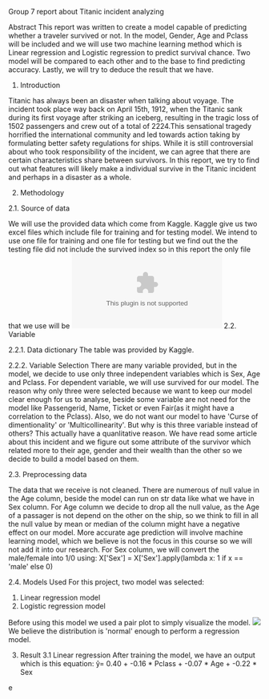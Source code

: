 Group 7 report about Titanic incident analyzing

Abstract 
This report was written to create a model capable of predicting whether a traveler survived or not. In the model, Gender, Age and Pclass will be included and we will use two machine learning method which is Linear regression and Logistic regression to predict survival chance. Two model will be compared to each other and to the base to find predicting accuracy. Lastly, we will try to deduce the result that we have.

1. Introduction

Titanic has always been an disaster when talking about voyage. The incident took place way back on April 15th, 1912, when the Titanic
sank during its first voyage after striking an iceberg, resulting in the tragic loss of 1502 passengers and crew out of a total of 2224.This sensational tragedy
horrified the international community and led towards action taking by formulating better safety regulations for ships. While it is still controversial about who took responsibility of the incident, we can agree that there are certain characteristics share between survivors. In this report, we try to find out what features will likely make a individual survive in the Titanic incident and perhaps in a disaster as a whole.

2. Methodology

2.1. Source of data

We will use the provided data which come from Kaggle. Kaggle give us two excel files which include file for training and for testing model. We intend to use one file for training and one file for testing but we find out the the testing file did not include the survived index so in this report the only file that we use will be ![](train.csv)
2.2. Variable

2.2.1. Data dictionary
The table was provided by Kaggle. 


2.2.2. Variable Selection
There are many variable provided, but in the model, we decide to use only three independent variables which is Sex, Age and Pclass. For dependent variable, we will use survived for our model. 
The reason why only three were selected because we want to keep our model clear enough for us to analyse, beside some variable are not need for the model like Passengerid, Name, Ticket or even Fair(as it might have a correlation to the Pclass). Also, we do not want our model to have 'Curse of dimentionality' or 'Multicollinearity'. But why is this three variable instead of others? This actually have a quanlitative reason. We have read some article about this incident and we figure out some attribute of the survivor which related more to their age, gender and their wealth than the other so we decide to build a model based on them.

2.3. Preprocessing data

The data that we receive is not cleaned. There are numerous of null value in the Age column, beside the model can run on str data like what we have in Sex column.
For Age column we decide to drop all the null value, as the Age of a passager is not depend on the other on the ship, so we think to fill in all the null value by mean or median of the column might have a negative effect on our model. More accurate age prediction will involve machine learning model, which we believe is not the focus in this course so we will not add it into our research. 
For Sex column, we will convert the male/female into 1/0 using:
X['Sex'] = X['Sex'].apply(lambda x: 1 if x == 'male' else 0)

2.4. Models Used
For this project, two model was selected:
1. Linear regression model  
2. Logistic regression model

Before using this model we used a pair plot to simply visualize the model.
![](images/bird.jpg)
We believe the distribution is 'normal' enough to perform a regression model.

3. Result
3.1 Linear regression
After training the model, we have an output which is this equation:
ŷ= 0.40 + -0.16 * Pclass + -0.07 * Age + -0.22 * Sex




e
